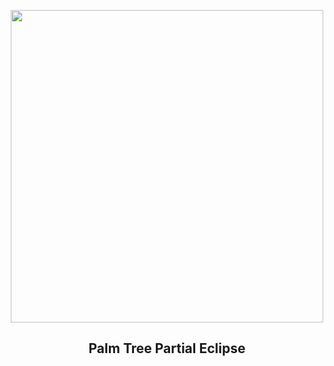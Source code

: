 
<p align="center"><img src="https://apod.nasa.gov/apod/image/2404/pinholepalm1024.png" width="500" height="500"></p>
<h2 align="center">Palm Tree Partial Eclipse</h2>
